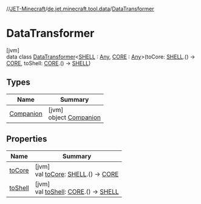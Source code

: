 //[JET-Minecraft](../../../index.md)/[de.jet.minecraft.tool.data](../index.md)/[DataTransformer](index.md)

# DataTransformer

[jvm]\
data class [DataTransformer](index.md)&lt;[SHELL](index.md) : [Any](https://kotlinlang.org/api/latest/jvm/stdlib/kotlin/-any/index.html), [CORE](index.md) : [Any](https://kotlinlang.org/api/latest/jvm/stdlib/kotlin/-any/index.html)&gt;(toCore: [SHELL](index.md).() -&gt; [CORE](index.md), toShell: [CORE](index.md).() -&gt; [SHELL](index.md))

## Types

| Name | Summary |
|---|---|
| [Companion](-companion/index.md) | [jvm]<br>object [Companion](-companion/index.md) |

## Properties

| Name | Summary |
|---|---|
| [toCore](to-core.md) | [jvm]<br>val [toCore](to-core.md): [SHELL](index.md).() -&gt; [CORE](index.md) |
| [toShell](to-shell.md) | [jvm]<br>val [toShell](to-shell.md): [CORE](index.md).() -&gt; [SHELL](index.md) |
